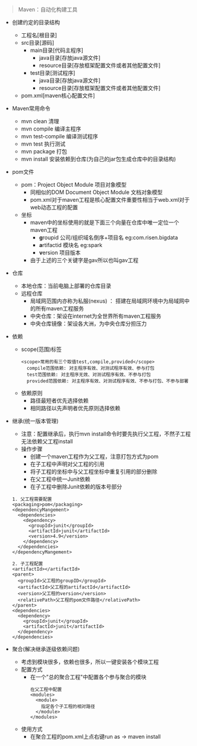 > Maven：自动化构建工具

- 创建约定的目录结构
  - 工程名[根目录]
  - src目录[源码]
    - main目录[代码主程序]
      - java目录[存放java源文件]
      - resource目录[存放框架配置文件或者其他配置文件]
    - test目录[测试程序]
      - java目录[存放java源文件]
      - resource目录[存放框架配置文件或者其他配置文件]    
  - pom.xml[maven核心配置文件]


- Maven常用命令
  - mvn clean 清理
  - mvn compile 编译主程序
  - mvn test-compile 编译测试程序
  - mvn test 执行测试
  - mvn package 打包
  - mvn install 安装依赖到仓库(为自己的jar包生成仓库中的目录结构)


- pom文件
  - pom：Project Object Module 项目对象模型
    - 同相似的DOM Document Object Module 文档对象模型
    - pom.xml对于maven工程是核心配置文件重要性相当于web.xml对于web动态工程的配置
  - 坐标
    - maven中的坐标使用的就是下面三个向量在仓库中唯一定位一个maven工程
      - **g**roupid 公司/组织域名倒序+项目名 eg:com.risen.bigdata
      - **a**rtifactid 模块名 eg:spark
      - **v**ersion 项目版本
    - 由于上述的三个关键字是gav所以也叫gav工程


- 仓库
  - 本地仓库：当前电脑上部署的仓库目录
  - 远程仓库
    - 局域网范围内亦称为私服(nexus) ： 搭建在局域网环境中为局域网中的所有maven工程服务
    - 中央仓库：架设在internet为全世界所有maven工程服务
    - 中央仓库镜像：架设各大洲，为中央仓库分担压力


- 依赖
  - scope(范围)标签
    ```
    <scope>常用的有三个取值test,compile,provided</scope>
      compile范围依赖: 对主程序有效、对测试程序有效、参与打包
      test范围依赖: 对主程序无效、对测试程序有效、不参与打包
      provided范围依赖: 对主程序有效、对测试程序有效、不参与打包、不参与部署
    ```
  - 依赖原则
    - 路径最短者优先选择依赖
    - 相同路径以先声明者优先原则选择依赖


- 继承(统一版本管理)
  - 注意：配置继承后，执行mvn install命令时要先执行父工程，不然子工程无法依赖父工程install
  - 操作步骤
    - 创建一个maven工程作为父工程，注意打包方式为pom
    - 在子工程中声明对父工程的引用
    - 将子工程的坐标中与父工程坐标中重复引用的部分删除
    - 在父工程中统一Junit依赖
    - 在子工程中删除Junit依赖的版本号部分

  ```
  1. 父工程需要配置
  <packaging>pom</packaging>
  <dependencyMangement>
    <dependencies>
      <dependency>
        <groupId>junit</groupId>
        <artifactId>junit</artifactId>
        <version>4.9</version>
      </dependency>
    </dependencies>
  </dependencyMangement>

  2. 子工程配置
  <artifactId></artifactId>
  <parent>
    <groupId>父工程的groupID</groupId>
    <artifactId>父工程的artifactId</artifactId>
    <version>父工程的version</version>
    <relativePath>父工程的pom文件路径</relativePath>
  </parent>
  <dependencies>
    <dependency>
      <groupId>junit</groupId>
      <artifactId>junit</artifactId>
    </dependency>
  </dependencies>
  ```


- 聚合(解决继承逐级依赖问题)
  - 考虑到模块很多，依赖也很多，所以一键安装各个模块工程
  - 配置方式
    - 在一个"总的聚合工程"中配置各个参与聚合的模块
      ```
      在父工程中配置
      <modules>
        <module>
          指定各个子工程的相对路径
        </module>
      </modules>
      ```
  - 使用方式
    - 在聚合工程的pom.xml上点右键run as -> maven install
